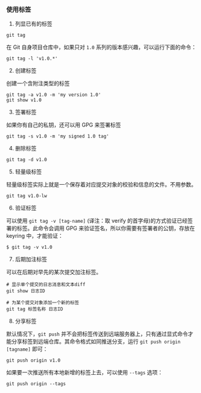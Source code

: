 ### 使用标签

1. 列显已有的标签

```shell
git tag
```

在 Git 自身项目仓库中，如果只对 `1.0` 系列的版本感兴趣，可以运行下面的命令：

```shell
git tag -l 'v1.0.*'
```

2. 创建标签

创建一个含附注类型的标签

```shell
git tag -a v1.0 -m 'my version 1.0'
git show v1.0
```

3. 签署标签

如果你有自己的私钥，还可以用 GPG 来签署标签

```shell
git tag -s v1.0 -m 'my signed 1.0 tag'
```

4. 删除标签

```shell
git tag -d v1.0
```

5. 轻量级标签

轻量级标签实际上就是一个保存着对应提交对象的校验和信息的文件。不用参数。

```shell
git tag v1.0-lw
```

6. 验证标签

可以使用 `git tag -v [tag-name]` (译注：取 verify 的首字母)的方式验证已经签署的标签。此命令会调用 GPG 来验证签名，所以你需要有签署者的公钥，存放在 keyring 中，才能验证：

```shell
$ git tag -v v1.0
```

7. 后期加注标签

可以在后期对早先的某次提交加注标签。

```shell
# 显示单个提交的日志消息和文本diff
git show 日志ID

# 为某个提交对象添加一个新的标签
git tag 标签名称 日志ID
```

8. 分享标签

默认情况下，`git push` 并不会把标签传送到远端服务器上，只有通过显式命令才能分享标签到远端仓库。其命令格式如同推送分支，运行 `git push origin [tagname]` 即可：

```shell
git push origin v1.0
```

如果要一次推送所有本地新增的标签上去，可以使用 `--tags` 选项：

```shell
git push origin --tags
```